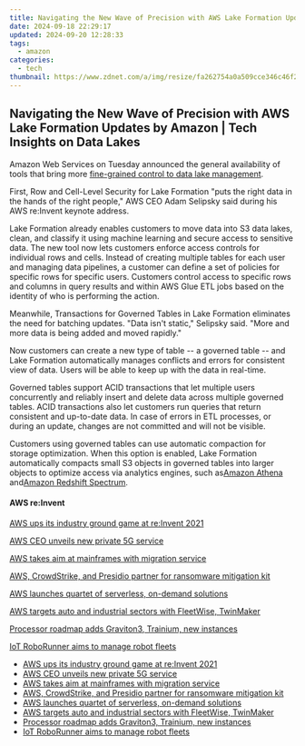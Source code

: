 ```yaml
---
title: Navigating the New Wave of Precision with AWS Lake Formation Updates by Amazon | Tech Insights on Data Lakes
date: 2024-09-18 22:29:17
updated: 2024-09-20 12:28:33
tags:
  - amazon
categories:
  - tech
thumbnail: https://www.zdnet.com/a/img/resize/fa262754a0a509cce346c46f20d6465b8567441f/2021/06/28/20a585a6-81ff-4046-bba5-b4f43a73ca87/aws-bugfest-competition-to-find-and-fix-amazon-bugs.jpg?width=278&height=156&fit=crop&auto=webp
---
```


## Navigating the New Wave of Precision with AWS Lake Formation Updates by Amazon | Tech Insights on Data Lakes

Amazon Web Services on Tuesday announced the general availability of tools that bring more [fine-grained control to data lake management](https://buy.geni.us/Proxy.ashx?TSID=368250&GR%5FURL=https%3A%2F%2Faws.amazon.com%2Fblogs%2Faws%2Faws-lake-formation-general-availability-of-cell-level-security-and-governed-tables-with-automatic-compaction%2F%3Ftag%3Dzd-buy-button-20%26ascsubtag%3D%5F%5FCOM%5FCLICK%5FID%5F%5F%7C3d788e6b-a42d-486e-8a48-2489b7430d1b%7Cdtp&dtb=1). 

First, Row and Cell-Level Security for Lake Formation "puts the right data in the hands of the right people," AWS CEO Adam Selipsky said during his AWS re:Invent keynote address. 

Lake Formation already enables customers to move data into S3 data lakes, clean, and classify it using machine learning and secure access to sensitive data. The new tool now lets customers enforce access controls for individual rows and cells. Instead of creating multiple tables for each user and managing data pipelines, a customer can define a set of policies for specific rows for specific users. Customers control access to specific rows and columns in query results and within AWS Glue ETL jobs based on the identity of who is performing the action. 

Meanwhile, Transactions for Governed Tables in Lake Formation eliminates the need for batching updates. "Data isn't static," Selipsky said. "More and more data is being added and moved rapidly."

Now customers can create a new type of table -- a governed table -- and Lake Formation automatically manages conflicts and errors for consistent view of data. Users will be able to keep up with the data in real-time. 

Governed tables support ACID transactions that let multiple users concurrently and reliably insert and delete data across multiple governed tables. ACID transactions also let customers run queries that return consistent and up-to-date data. In case of errors in ETL processes, or during an update, changes are not committed and will not be visible.

Customers using governed tables can use automatic compaction for storage optimization. When this option is enabled, Lake Formation automatically compacts small S3 objects in governed tables into larger objects to optimize access via analytics engines, such as[Amazon Athena](https://buy.geni.us/Proxy.ashx?TSID=368250&GR%5FURL=https%3A%2F%2Faws.amazon.com%2Fathena%2F%3Ftag%3Dzd-buy-button-20%26ascsubtag%3D%5F%5FCOM%5FCLICK%5FID%5F%5F%7C3d788e6b-a42d-486e-8a48-2489b7430d1b%7Cdtp&dtb=1) and[Amazon Redshift Spectrum](https://buy.geni.us/Proxy.ashx?TSID=368250&GR%5FURL=https%3A%2F%2Fdocs.aws.amazon.com%2Fredshift%2Flatest%2Fdg%2Fc-getting-started-using-spectrum.html%3Ftag%3Dzd-buy-button-20%26ascsubtag%3D%5F%5FCOM%5FCLICK%5FID%5F%5F%7C3d788e6b-a42d-486e-8a48-2489b7430d1b%7Cdtp&dtb=1). 

#### AWS re:Invent

[AWS ups its industry ground game at re:Invent 2021](https://www.zdnet.com/article/aws-ups-its-industry-ground-game-at-reinvent-2021/ "AWS ups its industry ground game at re:Invent 2021")

[AWS CEO unveils new private 5G service](https://www.zdnet.com/article/aws-ceo-announces-private-5g-at-reinvent-2021/ "AWS CEO unveils new private 5G service")

[AWS takes aim at mainframes with migration service](https://www.zdnet.com/article/aws-takes-aim-at-mainframes-with-migration-service/ "AWS takes aim at mainframes with migration service")

[AWS, CrowdStrike, and Presidio partner for ransomware mitigation kit](https://www.zdnet.com/article/amazon-web-services-crowdstrike-and-presidio-partner-for-ransomware-mitigation-kit/ "AWS, CrowdStrike, and Presidio partner for ransomware mitigation kit")

[AWS launches quartet of serverless, on-demand solutions](https://www.zdnet.com/article/aws-goes-all-in-on-serverless-on-demand-solutions-with-quartet-of-launches/ "AWS launches quartet of serverless, on-demand solutions")

[AWS targets auto and industrial sectors with FleetWise, TwinMaker](https://www.zdnet.com/article/aws-targets-auto-and-industrial-sectors-with-fleetwise-twinmaker/ "AWS targets auto and industrial sectors with FleetWise, TwinMaker")

[Processor roadmap adds Graviton3, Trainium, new instances](https://www.zdnet.com/article/aws-fleshes-out-processor-roadmap-with-graviton3-trainium-new-instances/ "Processor roadmap adds Graviton3, Trainium, new instances")

[IoT RoboRunner aims to manage robot fleets](https://www.zdnet.com/article/aws-launches-aws-iot-roborunner-aims-to-manage-robot-fleets/ "IoT RoboRunner aims to manage robot fleets")

* [AWS ups its industry ground game at re:Invent 2021](https://www.zdnet.com/article/aws-ups-its-industry-ground-game-at-reinvent-2021/ "AWS ups its industry ground game at re:Invent 2021")
* [AWS CEO unveils new private 5G service](https://www.zdnet.com/article/aws-ceo-announces-private-5g-at-reinvent-2021/ "AWS CEO unveils new private 5G service")
* [AWS takes aim at mainframes with migration service](https://www.zdnet.com/article/aws-takes-aim-at-mainframes-with-migration-service/ "AWS takes aim at mainframes with migration service")
* [AWS, CrowdStrike, and Presidio partner for ransomware mitigation kit](https://www.zdnet.com/article/amazon-web-services-crowdstrike-and-presidio-partner-for-ransomware-mitigation-kit/ "AWS, CrowdStrike, and Presidio partner for ransomware mitigation kit")
* [AWS launches quartet of serverless, on-demand solutions](https://www.zdnet.com/article/aws-goes-all-in-on-serverless-on-demand-solutions-with-quartet-of-launches/ "AWS launches quartet of serverless, on-demand solutions")
* [AWS targets auto and industrial sectors with FleetWise, TwinMaker](https://www.zdnet.com/article/aws-targets-auto-and-industrial-sectors-with-fleetwise-twinmaker/ "AWS targets auto and industrial sectors with FleetWise, TwinMaker")
* [Processor roadmap adds Graviton3, Trainium, new instances](https://www.zdnet.com/article/aws-fleshes-out-processor-roadmap-with-graviton3-trainium-new-instances/ "Processor roadmap adds Graviton3, Trainium, new instances")
* [IoT RoboRunner aims to manage robot fleets](https://www.zdnet.com/article/aws-launches-aws-iot-roborunner-aims-to-manage-robot-fleets/ "IoT RoboRunner aims to manage robot fleets")

<ins class="adsbygoogle"
     style="display:block"
     data-ad-format="autorelaxed"
     data-ad-client="ca-pub-7571918770474297"
     data-ad-slot="1223367746"></ins>



<ins class="adsbygoogle"
     style="display:block"
     data-ad-client="ca-pub-7571918770474297"
     data-ad-slot="8358498916"
     data-ad-format="auto"
     data-full-width-responsive="true"></ins>
